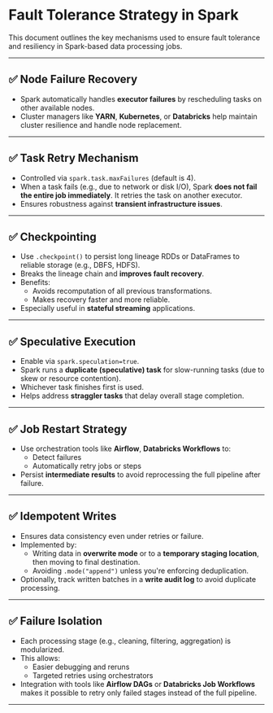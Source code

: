 # Fault Tolerance Strategy in Spark

This document outlines the key mechanisms used to ensure fault tolerance and resiliency in Spark-based data processing jobs.

---

## ✅ Node Failure Recovery

- Spark automatically handles **executor failures** by rescheduling tasks on other available nodes.
- Cluster managers like **YARN**, **Kubernetes**, or **Databricks** help maintain cluster resilience and handle node replacement.

---

## ✅ Task Retry Mechanism

- Controlled via `spark.task.maxFailures` (default is 4).
- When a task fails (e.g., due to network or disk I/O), Spark **does not fail the entire job immediately**. It retries the task on another executor.
- Ensures robustness against **transient infrastructure issues**.

---

## ✅ Checkpointing

- Use `.checkpoint()` to persist long lineage RDDs or DataFrames to reliable storage (e.g., DBFS, HDFS).
- Breaks the lineage chain and **improves fault recovery**.
- Benefits:
  - Avoids recomputation of all previous transformations.
  - Makes recovery faster and more reliable.
- Especially useful in **stateful streaming** applications.

---

## ✅ Speculative Execution

- Enable via `spark.speculation=true`.
- Spark runs a **duplicate (speculative) task** for slow-running tasks (due to skew or resource contention).
- Whichever task finishes first is used.
- Helps address **straggler tasks** that delay overall stage completion.

---

## ✅ Job Restart Strategy

- Use orchestration tools like **Airflow**, **Databricks Workflows** to:
  - Detect failures
  - Automatically retry jobs or steps
- Persist **intermediate results** to avoid reprocessing the full pipeline after failure.

---

## ✅ Idempotent Writes

- Ensures data consistency even under retries or failure.
- Implemented by:
  - Writing data in **overwrite mode** or to a **temporary staging location**, then moving to final destination.
  - Avoiding `.mode("append")` unless you're enforcing deduplication.
- Optionally, track written batches in a **write audit log** to avoid duplicate processing.

---

## ✅ Failure Isolation

- Each processing stage (e.g., cleaning, filtering, aggregation) is modularized.
- This allows:
  - Easier debugging and reruns
  - Targeted retries using orchestrators
- Integration with tools like **Airflow DAGs** or **Databricks Job Workflows** makes it possible to retry only failed stages instead of the full pipeline.

---
